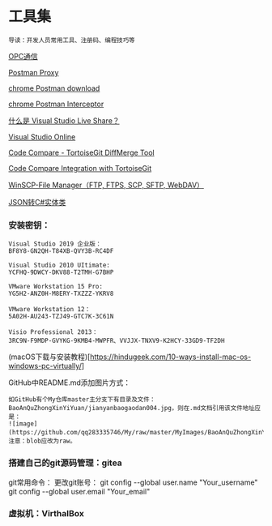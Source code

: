 ﻿# 工具集
```
导读：开发人员常用工具、注册码、编程技巧等
```

[OPC通信](http://www.ad.siemens.com.cn/productportal/Prods/S7-1200_PLC_EASY_PLUS/SmartSMS/031.html)

[Postman Proxy](https://learning.getpostman.com/docs/postman/sending_api_requests/proxy/)

[chrome Postman download](https://chrome.google.com/webstore/detail/postman/fhbjgbiflinjbdggehcddcbncdddomop/related)

[chrome Postman Interceptor](https://chrome.google.com/webstore/detail/postman-interceptor/aicmkgpgakddgnaphhhpliifpcfhicfo/) 

[什么是 Visual Studio Live Share？](https://docs.microsoft.com/zh-cn/visualstudio/liveshare/)

[Visual Studio Online](https://visualstudio.microsoft.com/zh-hans/services/visual-studio-online/)

[Code Compare - TortoiseGit DiffMerge Tool](https://www.devart.com/codecompare/)

[Code Compare Integration with TortoiseGit](https://www.devart.com/codecompare/integration_tortoisegit.html)

[WinSCP-File Manager（FTP, FTPS, SCP, SFTP, WebDAV）](https://winscp.net/eng/download.php)

[JSON转C#实体类](https://www.bejson.com/convert/json2csharp/)

### 安装密钥：
```
Visual Studio 2019 企业版：
BF8Y8-GN2QH-T84XB-QVY3B-RC4DF

Visual Studio 2010 UItimate:
YCFHQ-9DWCY-DKV88-T2TMH-G7BHP

VMware Workstation 15 Pro:
YG5H2-ANZ0H-M8ERY-TXZZZ-YKRV8 

VMware Workstation 12：
5A02H-AU243-TZJ49-GTC7K-3C61N

Visio Professional 2013：
3RC9N-F9MDP-GVYKG-9KMB4-MWPFR、VVJJX-TNXV9-K2HCY-33GD9-TF2DH
```

(macOS下载与安装教程)[https://hindugeek.com/10-ways-install-mac-os-windows-pc-virtually/]

GitHub中README.md添加图片方式：
```
如GitHub有个My仓库master主分支下有目录及文件：BaoAnQuZhongXinYiYuan/jianyanbaogaodan004.jpg，则在.md文档引用该文件地址应是：
![image](https://github.com/qq283335746/My/raw/master/MyImages/BaoAnQuZhongXinYiYuan/jianyanbaogaodan004.jpg)，注意：blob应改为raw。
```

### 搭建自己的git源码管理：gitea

git常用命令：
更改git账号：
git config --global user.name "Your_username" 
git config --global user.email "Your_email"

### 虚拟机：VirthalBox